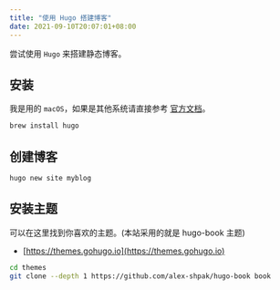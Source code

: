 ```yaml
---
title: "使用 Hugo 搭建博客"
date: 2021-09-10T20:07:01+08:00
---
```


尝试使用 `Hugo` 来搭建静态博客。

## 安装
我是用的 `macOS`，如果是其他系统请直接参考 [官方文档](https://gohugo.io/getting-started/installing/)。
```bash
brew install hugo
```

## 创建博客
```bash
hugo new site myblog
```

## 安装主题
可以在这里找到你喜欢的主题。(本站采用的就是 hugo-book 主题) 
- [https://themes.gohugo.io](https://themes.gohugo.io)
```bash
cd themes
git clone --depth 1 https://github.com/alex-shpak/hugo-book book
```
